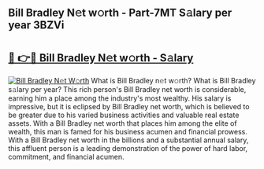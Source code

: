 ## Bill Bradley N𝚎t w𝚘rth - Part-7MT S𝚊lary per year 3BZVi

# <h2><a href="http://gc18a1.nevu.top/?p=Bill+Bradley">🔗 👉🔴 Bill Bradley N𝚎t w𝚘rth - S𝚊lary</a></h2>

[![Bill Bradley N𝚎t W𝚘rth](https://i.imgur.com/Oavwk0R.jpeg)](http://gc18a1.nevu.top/?p=Bill+Bradley)
What is Bill Bradley n𝚎t w𝚘rth? What is Bill Bradley s𝚊lary per year?
This rich person's Bill Bradley net worth is considerable, earning him a place among the industry's most wealthy. His salary is impressive, but it is eclipsed by Bill Bradley net worth, which is believed to be greater due to his varied business activities and valuable real estate assets. With a Bill Bradley net worth that places him among the elite of wealth, this man is famed for his business acumen and financial prowess. With a Bill Bradley net worth in the billions and a substantial annual salary, this affluent person is a leading demonstration of the power of hard labor, commitment, and financial acumen.
